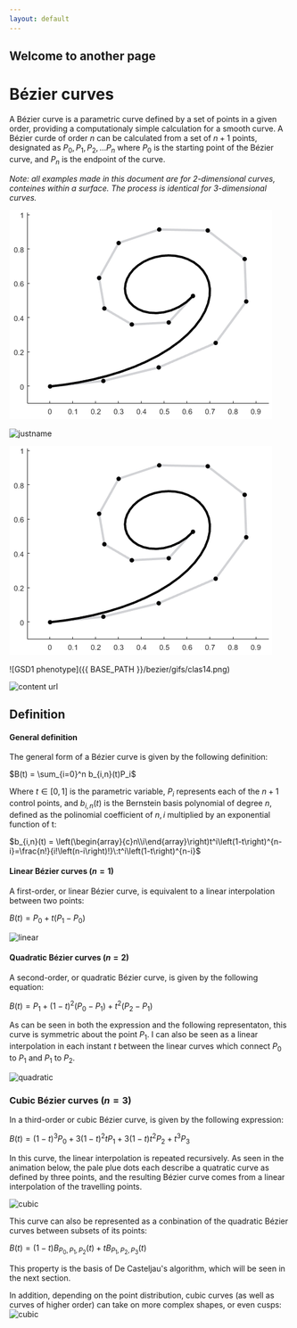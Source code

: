 ```yaml
---
layout: default
---
```


## Welcome to another page

# Bézier curves

A Bézier curve is a parametric curve defined by a set of points in a given order, providing a computationaly simple calculation for a smooth curve. A Bézier curde of order $n$ can be calculated from a set of $n+1$ points, designated as $P_0, P_1, P_2, ... P_n$ where $P_0$ is the starting point of the Bézier curve, and $P_n$ is the endpoint of the curve.

*Note: all examples made in this document are for 2-dimensional curves, conteines within a surface. The process is identical for 3-dimensional curves.*

![bezier curve](./bezier/gifs/clas14.png)

![justname](clas14.png)

![nodot](/bezier/gifs/clas14.png)

![GSD1 phenotype]({{ BASE_PATH }}/bezier/gifs/clas14.png)

![content url](https://raw.githubusercontent.com/alosola/trajectory/main/bezier/gifs/clas14.png)




## Definition
#### General definition
The general form of a Bézier curve is given by the following definition:

$B(t) = \sum_{i=0}^n b_{i,n}(t)P_i$

Where $t \in [0,1]$ is the parametric variable, $P_i$ represents each of the $n+1$ control points, and $b_{i,n}(t)$ is the Bernstein basis polynomial of degree $n$, defined as the polinomial coefficient of $n,i$ multiplied by an exponential function of t:

$b_{i,n}(t) = \left(\begin{array}{c}n\\i\end{array}\right)t^i\left(1-t\right)^{n-i}=\frac{n!}{i!\left(n-i\right)!}\:t^i\left(1-t\right)^{n-i}$


#### Linear Bézier curves $(n=1)$
A first-order, or linear Bézier curve, is equivalent to a linear interpolation between two points:

$B(t) = P_0 + t\left(P_1 - P_0\right)$

![linear](https://raw.githubusercontent.com/alosola/trajectory/main/webdoc/bezier/gifs/linear.gif)

#### Quadratic Bézier curves $(n=2)$
A second-order, or quadratic Bézier curve, is given by the following equation:

$B(t) = P_1 + (1-t)^2\left(P_0-P_1\right) + t^2\left(P_2 - P_1\right)$

As can be seen in both the expression and the following representaton, this curve is symmetric about the point $P_1$. I can also be seen as a linear interpolation in each instant $t$ between the linear curves which connect $P_0$ to $P_1$ and $P_1$ to $P_2$.

![quadratic](https://raw.githubusercontent.com/alosola/trajectory/main/webdoc/bezier/gifs/quad.gif)

### Cubic Bézier curves $(n=3)$
In a third-order or cubic Bézier curve, is given by the following expression:

$B(t) = (1-t)^3P_0+3(1-t)^2 t P_1 +3(1-t)t^2P_2 + t^3P_3$

In this curve, the linear interpolation is repeated recursively. As seen in the animation below, the pale plue dots each describe a quatratic curve as defined by three points, and the resulting Bézier curve comes from a linear interpolation of the travelling points.

![cubic](https://raw.githubusercontent.com/alosola/trajectory/main/webdoc/bezier/gifs/cubic.gif)

This curve can also be represented as a conbination of the quadratic Bézier curves between subsets of its points:

$B(t) = (1-t)B_{P_0,P_1,P_2}(t) + tB_{P_1,P_2,P_3}(t)$

This property is the basis of De Casteljau's algorithm, which will be seen in the next section.

In addition, depending on the point distribution, cubic curves (as well as curves of higher order) can take on more complex shapes, or even cusps:
![cubic](https://raw.githubusercontent.com/alosola/trajectory/main/webdoc/bezier/gifs/cusp.gif)
